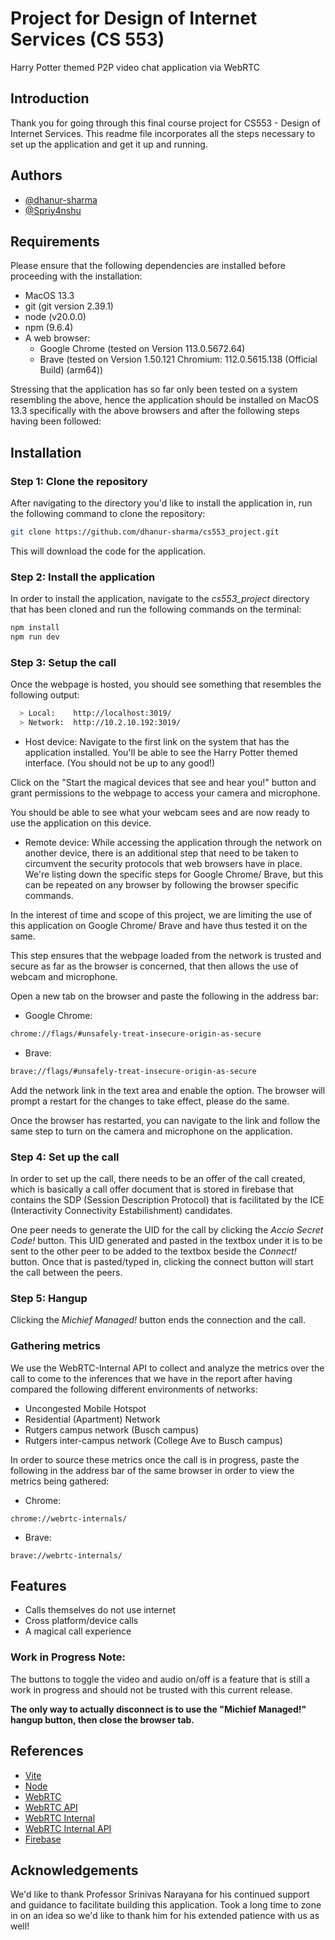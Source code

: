
# Project for Design of Internet Services (CS 553)
Harry Potter themed P2P video chat application via WebRTC



## Introduction

Thank you for going through this final course project for CS553 - Design of Internet Services.
This readme file incorporates all the steps necessary to set up the application and get it up and running.

## Authors

- [@dhanur-sharma](https://github.com/dhanur-sharma)
- [@Spriy4nshu](https://github.com/Spriy4nshu)


## Requirements
Please ensure that the following dependencies are installed before proceeding with the installation:
- MacOS 13.3
- git (git version 2.39.1)
- node (v20.0.0)
- npm (9.6.4)
- A web browser:
    - Google Chrome (tested on Version 113.0.5672.64)
    - Brave (tested on Version 1.50.121 Chromium: 112.0.5615.138 (Official Build) (arm64))

Stressing that the application has so far only been tested on a system resembling the above, hence the application should be installed on MacOS 13.3 specifically with the above browsers and after the following steps having been followed:

## Installation
### Step 1: Clone the repository
After navigating to the directory you'd like to install the application in, run the following command to clone the repository:

```bash
git clone https://github.com/dhanur-sharma/cs553_project.git
```

This will download the code for the application.

### Step 2: Install the application
In order to install the application, navigate to the *cs553_project* directory that has been cloned and run the following commands on the terminal:

```bash
npm install
npm run dev
```

### Step 3: Setup the call
Once the webpage is hosted, you should see something that resembles the following output:
```bash
  > Local:    http://localhost:3019/
  > Network:  http://10.2.10.192:3019/
```

- Host device:
Navigate to the first link on the system that has the application installed. You'll be able to see the Harry Potter themed interface. (You should not be up to any good!)

Click on the "Start the magical devices that see and hear you!" button and grant permissions to the webpage to access your camera and microphone.

You should be able to see what your webcam sees and are now ready to use the application on this device.


- Remote device:
While accessing the application through the network on another device, there is an additional step that need to be taken to circumvent the security protocols that web browsers have in place.
We're listing down the specific steps for Google Chrome/ Brave, but this can be repeated on any browser by following the browser specific commands.

In the interest of time and scope of this project, we are limiting the use of this application on Google Chrome/ Brave and have thus tested it on the same.

This step ensures that the webpage loaded from the network is trusted and secure as far as the browser is concerned, that then allows the use of webcam and microphone.

Open a new tab on the browser and paste the following in the address bar:

- Google Chrome:
```bash
chrome://flags/#unsafely-treat-insecure-origin-as-secure
```

- Brave:
```bash
brave://flags/#unsafely-treat-insecure-origin-as-secure
```

Add the network link in the text area and enable the option. The browser will prompt a restart for the changes to take effect, please do the same.

Once the browser has restarted, you can navigate to the link and follow the same step to turn on the camera and microphone on the application.

### Step 4: Set up the call
In order to set up the call, there needs to be an offer of the call created, which is basically a call offer document that is stored in firebase that contains the SDP (Session Description Protocol) that is facilitated by the ICE (Interactivity Connectivity Estabilishment) candidates.

One peer needs to generate the UID for the call by clicking the *Accio Secret Code!* button.
This UID generated and pasted in the textbox under it is to be sent to the other peer to be added to the textbox beside the *Connect!* button. Once that is pasted/typed in, clicking the connect button will start the call between the peers.

### Step 5: Hangup
Clicking the *Michief Managed!* button ends the connection and the call.

### Gathering metrics
We use the WebRTC-Internal API to collect and analyze the metrics over the call to come to the inferences that we have in the report after having compared the following different environments of networks:

- Uncongested Mobile Hotspot
- Residential (Apartment) Network
- Rutgers campus network (Busch campus)
- Rutgers inter-campus network (College Ave to Busch campus)

In order to source these metrics once the call is in progress, paste the following in the address bar of the same browser in order to view the metrics being gathered:

- Chrome:
```
chrome://webrtc-internals/
```

- Brave:
```
brave://webrtc-internals/
```

## Features

- Calls themselves do not use internet
- Cross platform/device calls
- A magical call experience

### Work in Progress Note:
The buttons to toggle the video and audio on/off is a feature that is still a work in progress and should not be trusted with this current release.

**The only way to actually disconnect is to use the "Michief Managed!" hangup button, then close the browser tab.**
## References

 - [Vite](https://vitejs.dev/guide/why.html)
 - [Node](https://nodejs.org/en/docs)
 - [WebRTC](https://codelabs.developers.google.com/codelabs/webrtc-web#0)
 - [WebRTC API](https://developer.mozilla.org/en-US/docs/Web/API/WebRTC_API)
 - [WebRTC Internal](https://developer.mozilla.org/en-US/docs/Web/API/Media_Capture_and_Streams_API)
 - [WebRTC Internal API](https://testrtc.com/webrtc-internals-documentation/)
 - [Firebase](https://firebase.google.com/docs)

## Acknowledgements
We'd like to thank Professor Srinivas Narayana for his continued support and guidance to facilitate building this application.
Took a long time to zone in on an idea so we'd like to thank him for his extended patience with us as well!